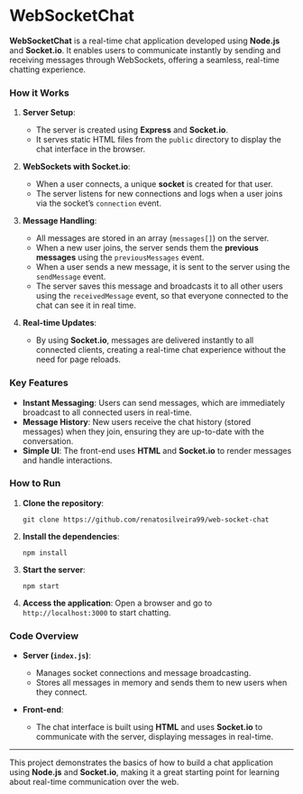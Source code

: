# WebSocketChat

**WebSocketChat** is a real-time chat application developed using **Node.js** and **Socket.io**. It enables users to communicate instantly by sending and receiving messages through WebSockets, offering a seamless, real-time chatting experience.

### How it Works

1. **Server Setup**: 
   - The server is created using **Express** and **Socket.io**. 
   - It serves static HTML files from the `public` directory to display the chat interface in the browser.

2. **WebSockets with Socket.io**:
   - When a user connects, a unique **socket** is created for that user.
   - The server listens for new connections and logs when a user joins via the socket’s `connection` event.
   
3. **Message Handling**:
   - All messages are stored in an array (`messages[]`) on the server.
   - When a new user joins, the server sends them the **previous messages** using the `previousMessages` event.
   - When a user sends a new message, it is sent to the server using the `sendMessage` event.
   - The server saves this message and broadcasts it to all other users using the `receivedMessage` event, so that everyone connected to the chat can see it in real time.

4. **Real-time Updates**:
   - By using **Socket.io**, messages are delivered instantly to all connected clients, creating a real-time chat experience without the need for page reloads.

### Key Features

- **Instant Messaging**: Users can send messages, which are immediately broadcast to all connected users in real-time.
- **Message History**: New users receive the chat history (stored messages) when they join, ensuring they are up-to-date with the conversation.
- **Simple UI**: The front-end uses **HTML** and **Socket.io** to render messages and handle interactions.

### How to Run

1. **Clone the repository**:
   ```
   git clone https://github.com/renatosilveira99/web-socket-chat
   ```

2. **Install the dependencies**:
   ```
   npm install
   ```

3. **Start the server**:
   ```
   npm start
   ```

4. **Access the application**:
   Open a browser and go to `http://localhost:3000` to start chatting.

### Code Overview

- **Server (`index.js`)**: 
   - Manages socket connections and message broadcasting.
   - Stores all messages in memory and sends them to new users when they connect.

- **Front-end**: 
   - The chat interface is built using **HTML** and uses **Socket.io** to communicate with the server, displaying messages in real-time.

---

This project demonstrates the basics of how to build a chat application using **Node.js** and **Socket.io**, making it a great starting point for learning about real-time communication over the web.
